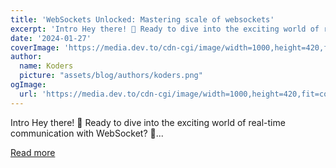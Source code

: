 ```yaml
---
title: 'WebSockets Unlocked: Mastering scale of websockets'
excerpt: 'Intro Hey there! 🌟 Ready to dive into the exciting world of real-time communication with WebSocket? 🚀...'
date: '2024-01-27'
coverImage: 'https://media.dev.to/cdn-cgi/image/width=1000,height=420,fit=cover,gravity=auto,format=auto/https%3A%2F%2Fdev-to-uploads.s3.amazonaws.com%2Fuploads%2Farticles%2Fnzd9mg7k0wosn1axmpwq.png'
author:
  name: Koders
  picture: "assets/blog/authors/koders.png"
ogImage:
  url: 'https://media.dev.to/cdn-cgi/image/width=1000,height=420,fit=cover,gravity=auto,format=auto/https%3A%2F%2Fdev-to-uploads.s3.amazonaws.com%2Fuploads%2Farticles%2Fnzd9mg7k0wosn1axmpwq.png'
---
```


Intro Hey there! 🌟 Ready to dive into the exciting world of real-time communication with WebSocket? 🚀...

[Read more](https://dev.to/raunakgurud09/websockets-unlocked-mastering-scale-of-websockets-3p54)
